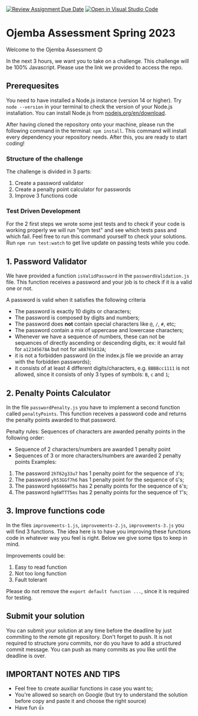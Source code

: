 [![Review Assignment Due Date](https://classroom.github.com/assets/deadline-readme-button-24ddc0f5d75046c5622901739e7c5dd533143b0c8e959d652212380cedb1ea36.svg)](https://classroom.github.com/a/8ehd_viW)
[![Open in Visual Studio Code](https://classroom.github.com/assets/open-in-vscode-718a45dd9cf7e7f842a935f5ebbe5719a5e09af4491e668f4dbf3b35d5cca122.svg)](https://classroom.github.com/online_ide?assignment_repo_id=10904806&assignment_repo_type=AssignmentRepo)
# Ojemba Assessment Spring 2023
   
Welcome to the Ojemba Assessment 😊

In the next 3 hours, we want you to take on a challenge. This challenge will be 100% Javascript. Please use the link we provided to access the repo.

## Prerequesites

You need to have installed a Node.js instance (version 14 or higher). Try `node --version` in your terminal to check the version of your Node.js installation. You can install Node.js from
[nodejs.org/en/download](https://nodejs.org/en/download).

After having cloned the repository onto your machine, please run the following command in the terminal:
`npm install`. This command will install every dependency your repository needs. After this, you are ready to start coding!

### Structure of the challenge

The challenge is divided in 3 parts:

1. Create a password validator
2. Create a penalty point calculator for passwords
3. Improve 3 functions code

### Test Driven Development

For the 2 first steps we wrote some jest tests and to check if your code is working properly we will run "npm test" and see which tests pass and which fail. Feel free to run this command yourself to check your solutions. Run `npm run test:watch` to get live update on passing tests while you code.

## 1. Password Validator

We have provided a function `isValidPassword` in the `passwordValidation.js` file. This function receives a password and your job is to check if it is a valid one or not.

A password is valid when it satisfies the following criteria

- The password is exactly 10 digits or characters;
- The password is composed by digits and numbers;
- The password does **not** contain special characters like `@`, `/`, `#`, etc;
- The password contain a mix of uppercase and lowercase characters;
- Whenever we have a sequence of numbers, these can not be sequences of directly ascending or descending digits, ex: it would fail for `a12345678A` but not for `a88765432A`;
- it is not a forbidden password (in the index.js file we provide an array with the forbidden passwords);
- it consists of at least 4 different digits/characters, e.g. `BBBBcc1111` is not allowed, since it consists of only 3 types of symbols: `B`, `c` and `1`;

## 2. Penalty Points Calculator

In the file `passwordPenalty.js` you have to implement a second function called `penaltyPoints`. This function receives a password code and returns the penalty points awarded to that password.

Penalty rules:
Sequences of characters are awarded penalty points in the following order:

- Sequence of 2 characters/numbers are awarded 1 penalty point
- Sequences of 3 or more characters/numbers are awarded 2 penalty points
  Examples:

1. The password `2hT62g33u7` has 1 penalty point for the sequence of `3`'s;
2. The password `yh53GGf7h6` has 1 penalty point for the sequence of `G`'s;
3. The password `hg6666WT5s` has 2 penalty points for the sequence of `6`'s;
4. The password `hg6WTTT5ms` has 2 penalty points for the sequence of `T`'s;

## 3. Improve functions code

In the files `improvements-1.js`, `improvements-2.js`, `improvements-3.js` you will find 3 functions. The idea here is to have you improving these functions code in whatever way you feel is right. Below we give some tips to keep in mind.

Improvements could be:

1. Easy to read function
2. Not too long function
3. Fault tolerant

Please do not remove the `export default function ...`, since it is required for testing.

## Submit your solution

You can submit your solution at any time before the deadline by just commiting to the remote git repository. Don't forget to push. It is not required to structure yoru commits, nor do you have to add a structured commit message. You can push as many commits as you like until the deadline is over.

## IMPORTANT NOTES AND TIPS

- Feel free to create auxiliar functions in case you want to;
- You're allowed so search on Google (but try to understand the solution before copy and paste it and choose the right source)
- Have fun 👍
